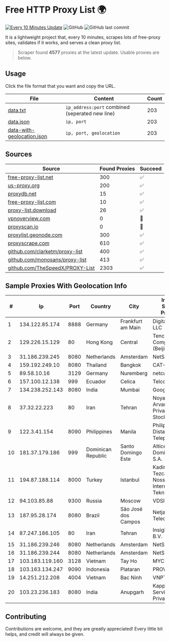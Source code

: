 
# Free HTTP Proxy List 🌍

[![Every 10 Minutes Update](https://github.com/mertguvencli/http-proxy-list/actions/workflows/main.yml/badge.svg?branch=main)](https://github.com/mertguvencli/http-proxy-list/actions/workflows/main.yml)
![GitHub](https://img.shields.io/github/license/mertguvencli/http-proxy-list)
![GitHub last commit](https://img.shields.io/github/last-commit/mertguvencli/http-proxy-list)

It is a lightweight project that, every 10 minutes, scrapes lots of free-proxy sites, validates if it works, and serves a clean proxy list.


> Scraper found **4577** proxies at the latest update. Usable proxies are below.

## Usage

Click the file format that you want and copy the URL.


|File|Content|Count|
|----|-------|-----|
|[data.txt](https://raw.githubusercontent.com/mertguvencli/http-proxy-list/main/proxy-list/data.txt)|`ip_address:port` combined (seperated new line)|203|
|[data.json](https://raw.githubusercontent.com/mertguvencli/http-proxy-list/main/proxy-list/data.json)|`ip, port`|203|
|[data-with-geolocation.json](https://raw.githubusercontent.com/mertguvencli/http-proxy-list/main/proxy-list/data-with-geolocation.json)|`ip, port, geolocation`|203|

## Sources

|Source|Found Proxies|Succeed|
|------|-------------|-------|
|[free-proxy-list.net](https://free-proxy-list.net)|300|✅|
|[us-proxy.org](https://www.us-proxy.org)|200|✅|
|[proxydb.net](http://proxydb.net)|15|✅|
|[free-proxy-list.com](https://free-proxy-list.com/?page=&port=&type%5B%5D=http&type%5B%5D=https&up_time=0&search=Search)|10|✅|
|[proxy-list.download](https://www.proxy-list.download/HTTP)|26|✅|
|[vpnoverview.com](https://vpnoverview.com/privacy/anonymous-browsing/free-proxy-servers)|0|🚫|
|[proxyscan.io](https://www.proxyscan.io)|0|🚫|
|[proxylist.geonode.com](https://proxylist.geonode.com/api/proxy-list?limit=300&page=1&sort_by=lastChecked&sort_type=desc&protocols=http,https)|300|✅|
|[proxyscrape.com](https://api.proxyscrape.com/v2/?request=displayproxies&protocol=http&timeout=10000&country=all&ssl=all&anonymity=all)|610|✅|
|[github.com/clarketm/proxy-list](https://raw.githubusercontent.com/clarketm/proxy-list/master/proxy-list-raw.txt)|400|✅|
|[github.com/monosans/proxy-list](https://raw.githubusercontent.com/monosans/proxy-list/main/proxies/http.txt)|413|✅|
|[github.com/TheSpeedX/PROXY-List](https://raw.githubusercontent.com/TheSpeedX/PROXY-List/master/http.txt)|2303|✅|


## Sample Proxies With Geolocation Info

|#|Ip|Port|Country|City|Internet Service Provider|
|-|--|----|-------|----|-------------------------|
|1|134.122.85.174|8888|Germany|Frankfurt am Main|DigitalOcean, LLC|
|2|129.226.15.129|80|Hong Kong|Central|Tencent Cloud Computing (Beijing) Co|
|3|31.186.239.245|8080|Netherlands|Amsterdam|NetSkope Inc|
|4|159.192.249.10|8080|Thailand|Bangkok|CAT-BB|
|5|89.58.10.16|3129|Germany|Nuremberg|netcup GmbH|
|6|157.100.12.138|999|Ecuador|Celica|Telconet S.A|
|7|134.238.252.143|8080|India|Mumbai|Google LLC|
|8|37.32.22.223|80|Iran|Tehran|Noyan Abr Arvan Co. ( Private Joint Stock)|
|9|122.3.41.154|8090|Philippines|Manila|Philippine Long Distance Telephone Co.|
|10|181.37.179.186|999|Dominican Republic|Santo Domingo Este|Altice Dominicana S.A.|
|11|194.87.188.114|8000|Turkey|Istanbul|Kadir Huseyin Tezcan Nosspeed Internet Teknolojileri|
|12|94.103.85.88|9300|Russia|Moscow|VDSINA|
|13|187.95.28.174|8080|Brazil|São José dos Campos|Netjacarei Telecon Ltda|
|14|87.247.186.105|80|Iran|Tehran|Insightometrics B.V.|
|15|31.186.239.246|8080|Netherlands|Amsterdam|NetSkope Inc|
|16|31.186.239.244|8080|Netherlands|Amsterdam|NetSkope Inc|
|17|103.183.119.160|3128|Vietnam|Tay Ho|MYCLOUD|
|18|103.163.134.247|9090|Indonesia|Plataran|PROVITEL|
|19|14.251.212.208|4004|Vietnam|Bac Ninh|VNPT|
|20|103.23.236.183|8080|India|Anupgarh|Kappa Internet Services Private Limited|



## Contributing

Contributions are welcome, and they are greatly appreciated! Every
little bit helps, and credit will always be given.

